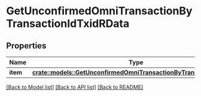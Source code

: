 # GetUnconfirmedOmniTransactionByTransactionIdTxidRData

## Properties

Name | Type | Description | Notes
------------ | ------------- | ------------- | -------------
**item** | [**crate::models::GetUnconfirmedOmniTransactionByTransactionIdTxidRi**](GetUnconfirmedOmniTransactionByTransactionIDTxidRI.md) |  | 

[[Back to Model list]](../README.md#documentation-for-models) [[Back to API list]](../README.md#documentation-for-api-endpoints) [[Back to README]](../README.md)


